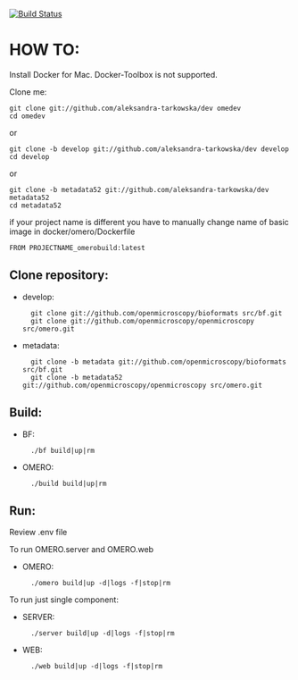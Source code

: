 [![Build Status](https://travis-ci.org/aleksandra-tarkowska/omedev.svg?branch=master)](https://travis-ci.org/aleksandra-tarkowska/omedev)


HOW TO:
=======

Install Docker for Mac. Docker-Toolbox is not supported.

Clone me:

    git clone git://github.com/aleksandra-tarkowska/dev omedev
    cd omedev

or

    git clone -b develop git://github.com/aleksandra-tarkowska/dev develop
    cd develop


or

    git clone -b metadata52 git://github.com/aleksandra-tarkowska/dev metadata52
    cd metadata52

if your project name is different you have to manually change name of basic image in docker/omero/Dockerfile

    FROM PROJECTNAME_omerobuild:latest


Clone repository:
-----------------

- develop:

        git clone git://github.com/openmicroscopy/bioformats src/bf.git
        git clone git://github.com/openmicroscopy/openmicroscopy src/omero.git

- metadata:

        git clone -b metadata git://github.com/openmicroscopy/bioformats src/bf.git
        git clone -b metadata52 git://github.com/openmicroscopy/openmicroscopy src/omero.git


Build:
------

- BF:

        ./bf build|up|rm

- OMERO:

        ./build build|up|rm

Run:
----

Review .env file


To run OMERO.server and OMERO.web

- OMERO:

        ./omero build|up -d|logs -f|stop|rm


To run just single component:

- SERVER:

        ./server build|up -d|logs -f|stop|rm

- WEB:

        ./web build|up -d|logs -f|stop|rm
